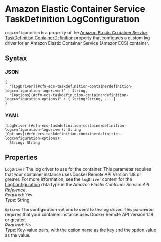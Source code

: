 # Amazon Elastic Container Service TaskDefinition LogConfiguration<a name="aws-properties-ecs-taskdefinition-containerdefinitions-logconfiguration"></a>

`LogConfiguration` is a property of the [Amazon Elastic Container Service TaskDefinition ContainerDefinition](aws-properties-ecs-taskdefinition-containerdefinitions.md) property that configures a custom log driver for an Amazon Elastic Container Service \(Amazon ECS\) container\.

## Syntax<a name="w2922ab1c21c10d102c21c57b5"></a>

### JSON<a name="aws-properties-ecs-taskdefinition-containerdefinitions-logconfiguration-syntax.json"></a>

```
{
  "[LogDriver](#cfn-ecs-taskdefinition-containerdefinition-logconfiguration-logdriver)" : String,
  "[Options](#cfn-ecs-taskdefinition-containerdefinition-logconfiguration-options)" : { String:String, ... }
}
```

### YAML<a name="aws-properties-ecs-taskdefinition-containerdefinitions-logconfiguration-syntax.yaml"></a>

```
[LogDriver](#cfn-ecs-taskdefinition-containerdefinition-logconfiguration-logdriver): String
[Options](#cfn-ecs-taskdefinition-containerdefinition-logconfiguration-options):
  String: String
```

## Properties<a name="w2922ab1c21c10d102c21c57b7"></a>

`LogDriver`  <a name="cfn-ecs-taskdefinition-containerdefinition-logconfiguration-logdriver"></a>
The log driver to use for the container\. This parameter requires that your container instance uses Docker Remote API Version 1\.18 or greater\. For more information, see the `logDriver` content for the [LogConfiguration](https://docs.aws.amazon.com/AmazonECS/latest/APIReference/API_LogConfiguration.html) data type in the *Amazon Elastic Container Service API Reference*\.  
*Required*: Yes  
*Type*: String

`Options`  <a name="cfn-ecs-taskdefinition-containerdefinition-logconfiguration-options"></a>
The configuration options to send to the log driver\. This parameter requires that your container instance uses Docker Remote API Version 1\.18 or greater\.   
*Required*: No  
*Type*: Key\-value pairs, with the option name as the key and the option value as the value\.